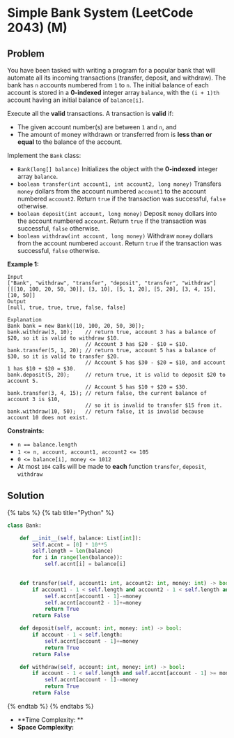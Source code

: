 # Simple Bank System (LeetCode 2043) (M)

## Problem

You have been tasked with writing a program for a popular bank that will automate all its incoming transactions (transfer, deposit, and withdraw). The bank has `n` accounts numbered from `1` to `n`. The initial balance of each account is stored in a **0-indexed** integer array `balance`, with the `(i + 1)th` account having an initial balance of `balance[i]`.

Execute all the **valid** transactions. A transaction is **valid** if:

* The given account number(s) are between `1` and `n`, and
* The amount of money withdrawn or transferred from is **less than or equal** to the balance of the account.

Implement the `Bank` class:

* `Bank(long[] balance)` Initializes the object with the **0-indexed** integer array `balance`.
* `boolean transfer(int account1, int account2, long money)` Transfers `money` dollars from the account numbered `account1` to the account numbered `account2`. Return `true` if the transaction was successful, `false` otherwise.
* `boolean deposit(int account, long money)` Deposit `money` dollars into the account numbered `account`. Return `true` if the transaction was successful, `false` otherwise.
* `boolean withdraw(int account, long money)` Withdraw `money` dollars from the account numbered `account`. Return `true` if the transaction was successful, `false` otherwise.

&#x20;

**Example 1:**

```
Input
["Bank", "withdraw", "transfer", "deposit", "transfer", "withdraw"]
[[[10, 100, 20, 50, 30]], [3, 10], [5, 1, 20], [5, 20], [3, 4, 15], [10, 50]]
Output
[null, true, true, true, false, false]

Explanation
Bank bank = new Bank([10, 100, 20, 50, 30]);
bank.withdraw(3, 10);    // return true, account 3 has a balance of $20, so it is valid to withdraw $10.
                         // Account 3 has $20 - $10 = $10.
bank.transfer(5, 1, 20); // return true, account 5 has a balance of $30, so it is valid to transfer $20.
                         // Account 5 has $30 - $20 = $10, and account 1 has $10 + $20 = $30.
bank.deposit(5, 20);     // return true, it is valid to deposit $20 to account 5.
                         // Account 5 has $10 + $20 = $30.
bank.transfer(3, 4, 15); // return false, the current balance of account 3 is $10,
                         // so it is invalid to transfer $15 from it.
bank.withdraw(10, 50);   // return false, it is invalid because account 10 does not exist.
```

&#x20;

**Constraints:**

* `n == balance.length`
* `1 <= n, account, account1, account2 <= 105`
* `0 <= balance[i], money <= 1012`
* At most `104` calls will be made to **each** function `transfer`, `deposit`, `withdraw`

## Solution

{% tabs %}
{% tab title="Python" %}
```python
class Bank:

    def __init__(self, balance: List[int]):
        self.accnt = [0] * 10**5
        self.length = len(balance)
        for i in range(len(balance)):
            self.accnt[i] = balance[i]
        

    def transfer(self, account1: int, account2: int, money: int) -> bool:
        if account1 - 1 < self.length and account2 - 1 < self.length and self.accnt[account1 - 1] >= money:
            self.accnt[account1 - 1]-=money
            self.accnt[account2 - 1]+=money
            return True
        return False

    def deposit(self, account: int, money: int) -> bool:
        if account - 1 < self.length:
            self.accnt[account - 1]+=money
            return True
        return False

    def withdraw(self, account: int, money: int) -> bool:
        if account - 1 < self.length and self.accnt[account - 1] >= money:
            self.accnt[account - 1]-=money
            return True
        return False

```
{% endtab %}
{% endtabs %}

* **Time Complexity: **
* **Space Complexity:**
